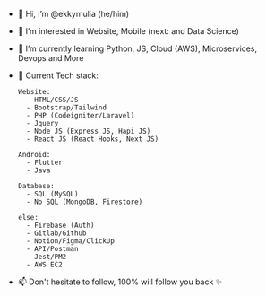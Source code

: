- 👋 Hi, I’m @ekkymulia (he/him)
- 👀 I’m interested in Website, Mobile (next: and Data Science)
- 🌱 I’m currently learning Python, JS, Cloud (AWS), Microservices, Devops and More
- 📃 Current Tech stack: 

      Website:
        - HTML/CSS/JS
        - Bootstrap/Tailwind
        - PHP (Codeigniter/Laravel)
        - Jquery
        - Node JS (Express JS, Hapi JS)
        - React JS (React Hooks, Next JS)
        
      Android: 
        - Flutter
        - Java
        
      Database:
        - SQL (MySQL)
        - No SQL (MongoDB, Firestore)
        
      else:
        - Firebase (Auth)
        - Gitlab/Github
        - Notion/Figma/ClickUp
        - API/Postman
        - Jest/PM2
        - AWS EC2
        
        
- 📫 Don't hesitate to follow, 100% will follow you back ✨

<!---
ekkymulia/ekkymulia is a ✨ special ✨ repository because its `README.md` (this file) appears on your GitHub profile.
You can click the Preview link to take a look at your changes.
--->
